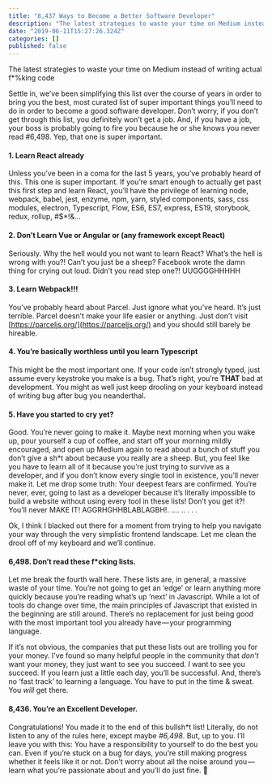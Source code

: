 ```yaml
---
title: "8,437 Ways to Become a Better Software Developer"
description: "The latest strategies to waste your time on Medium instead of writing actual f*%king code"
date: "2019-06-11T15:27:26.324Z"
categories: []
published: false
---
```


The latest strategies to waste your time on Medium instead of writing actual f\*%king code

Settle in, we’ve been simplifying this list over the course of years in order to bring you the best, most curated list of super important things you’ll need to do in order to become a good software developer. Don’t worry, if you don’t get through this list, you definitely won’t get a job. And, if you have a job, your boss is probably going to fire you because he or she knows you never read #6,498. Yep, that one is super important.

#### 1\. Learn React already

Unless you’ve been in a coma for the last 5 years, you’ve probably heard of this. This one is super important. If you’re smart enough to actually get past this first step and learn React, you’ll have the privilege of learning node, webpack, babel, jest, enzyme, npm, yarn, styled components, sass, css modules, electron, Typescript, Flow, ES6, ES7, express, ES19, storybook, redux, rollup, #$\*!&…

#### 2\. Don’t Learn Vue or Angular or (any framework except React)

Seriously. Why the hell would you not want to learn React? What’s the hell is wrong with you?! Can’t you just be a sheep? Facebook wrote the damn thing for crying out loud. Didn’t you read step one?! UUGGGGHHHHH

#### 3\. Learn Webpack!!!

You’ve probably heard about Parcel. Just ignore what you’ve heard. It’s just terrible. Parcel doesn’t make your life easier or anything. Just don’t visit [https://parceljs.org/](https://parceljs.org/) and you should still barely be hireable.

#### 4\. You’re basically worthless until you learn Typescript

This might be the most important one. If your code isn’t strongly typed, just assume every keystroke you make is a bug. That’s right, you’re **THAT** bad at development. You might as well just keep drooling on your keyboard instead of writing bug after bug you neanderthal.

#### 5\. Have you started to cry yet?

Good. You’re never going to make it. Maybe next morning when you wake up, pour yourself a cup of coffee, and start off your morning mildly encouraged, and open up Medium again to read about a bunch of stuff you don’t give a sh\*t about because you really are a sheep. But, you feel like you have to learn all of it because you’re just trying to survive as a developer, and if you don’t know every single tool in existence, you’ll never make it. Let me drop some truth: Your deepest fears are confirmed. You’re never, ever, going to last as a developer because it’s literally impossible to build a website without using every tool in these lists! Don’t you get it?! You’ll never MAKE IT! AGGRHGHHBLABLAGBH!. …. .. . . .

Ok, I think I blacked out there for a moment from trying to help you navigate your way through the very simplistic frontend landscape. Let me clean the drool off of my keyboard and we’ll continue.

#### 6,498. Don’t read these f\*cking lists.

Let me break the fourth wall here. These lists are, in general, a massive waste of your time. You’re not going to get an ‘edge’ or learn anything more quickly because you’re reading what’s up ‘next’ in Javascript. While a lot of tools do change over time, the main principles of Javascript that existed in the beginning are still around. There’s no replacement for just being good with the most important tool you already have — your programming language.

If it’s not obvious, the companies that put these lists out are trolling you for your money. I’ve found so many helpful people in the community that _don’t_ want your money, they just want to see you succeed. _I_ want to see you succeed. If you learn just a little each day, you’ll be successful. And, there’s no ‘fast track’ to learning a language. You have to put in the time & sweat. You _will_ get there.

#### 8,436. You’re an Excellent Developer.

Congratulations! You made it to the end of this bullsh\*t list! Literally, do not listen to any of the rules here, except maybe _#6,498_. But, up to you. I’ll leave you with this: You have a responsibility to yourself to do the best you can. Even if you’re stuck on a bug for days, you’re still making progress whether it feels like it or not. Don’t worry about all the noise around you — learn what you’re passionate about and you’ll do just fine. 💯
